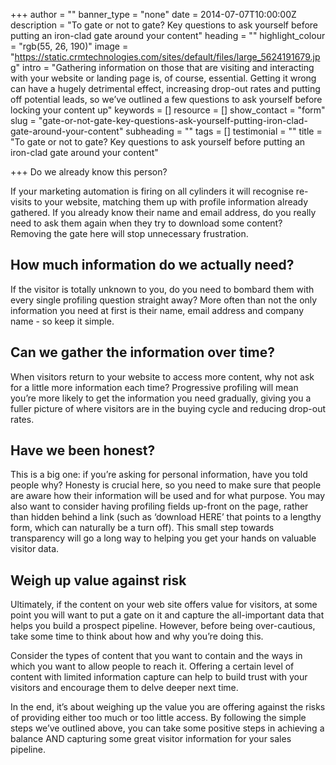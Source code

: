 +++
author = ""
banner_type = "none"
date = 2014-07-07T10:00:00Z
description = "To gate or not to gate? Key questions to ask yourself before putting an iron-clad gate around your content"
heading = ""
highlight_colour = "rgb(55, 26, 190)"
image = "https://static.crmtechnologies.com/sites/default/files/large_5624191679.jpg"
intro = "Gathering information on those that are visiting and interacting with your website or landing page is, of course, essential.  Getting it wrong can have a hugely detrimental effect, increasing drop-out rates and putting off potential leads, so we’ve outlined a few questions to ask yourself before locking your content up"
keywords = []
resource = []
show_contact = "form"
slug = "gate-or-not-gate-key-questions-ask-yourself-putting-iron-clad-gate-around-your-content"
subheading = ""
tags = []
testimonial = ""
title = "To gate or not to gate? Key questions to ask yourself before putting an iron-clad gate around your content"

+++
Do we already know this person?

If your marketing automation is firing on all cylinders it will recognise re-visits to your website, matching them up with profile information already gathered. If you already know their name and email address, do you really need to ask them again when they try to download some content? Removing the gate here will stop unnecessary frustration.

## How much information do we actually need?

If the visitor is totally unknown to you, do you need to bombard them with every single profiling question straight away? More often than not the only information you need at first is their name, email address and company name - so keep it simple.

## Can we gather the information over time?

When visitors return to your website to access more content, why not ask for a little more information each time? Progressive profiling will mean you’re more likely to get the information you need gradually, giving you a fuller picture of where visitors are in the buying cycle and reducing drop-out rates.

## Have we been honest?

This is a big one: if you’re asking for personal information, have you told people why? Honesty is crucial here, so you need to make sure that people are aware how their information will be used and for what purpose. You may also want to consider having profiling fields up-front on the page, rather than hidden behind a link (such as ‘download HERE’ that points to a lengthy form, which can naturally be a turn off). This small step towards transparency will go a long way to helping you get your hands on valuable visitor data.

## Weigh up value against risk

Ultimately, if the content on your web site offers value for visitors, at some point you will want to put a gate on it and capture the all-important data that helps you build a prospect pipeline. However, before being over-cautious, take some time to think about how and why you’re doing this.

Consider the types of content that you want to contain and the ways in which you want to allow people to reach it. Offering a certain level of content with limited information capture can help to build trust with your visitors and encourage them to delve deeper next time.

In the end, it’s about weighing up the value you are offering against the risks of providing either too much or too little access. By following the simple steps we’ve outlined above, you can take some positive steps in achieving a balance AND capturing some great visitor information for your sales pipeline.